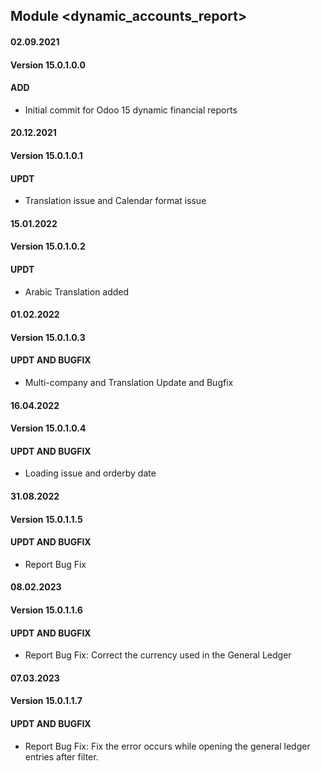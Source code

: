 ## Module <dynamic_accounts_report>

#### 02.09.2021
#### Version 15.0.1.0.0
#### ADD
- Initial commit for Odoo 15 dynamic financial reports



#### 20.12.2021
#### Version 15.0.1.0.1
#### UPDT
- Translation issue and Calendar format issue

#### 15.01.2022
#### Version 15.0.1.0.2
#### UPDT
- Arabic Translation added

#### 01.02.2022
#### Version 15.0.1.0.3
#### UPDT AND BUGFIX
- Multi-company and Translation Update and Bugfix

#### 16.04.2022
#### Version 15.0.1.0.4
#### UPDT AND BUGFIX
- Loading issue and orderby date

#### 31.08.2022
#### Version 15.0.1.1.5
#### UPDT AND BUGFIX
- Report Bug Fix

#### 08.02.2023
#### Version 15.0.1.1.6
#### UPDT AND BUGFIX
- Report Bug Fix: Correct the currency used in the General Ledger

#### 07.03.2023
#### Version 15.0.1.1.7
#### UPDT AND BUGFIX
- Report Bug Fix: Fix the error occurs while opening the general ledger entries after filter.
